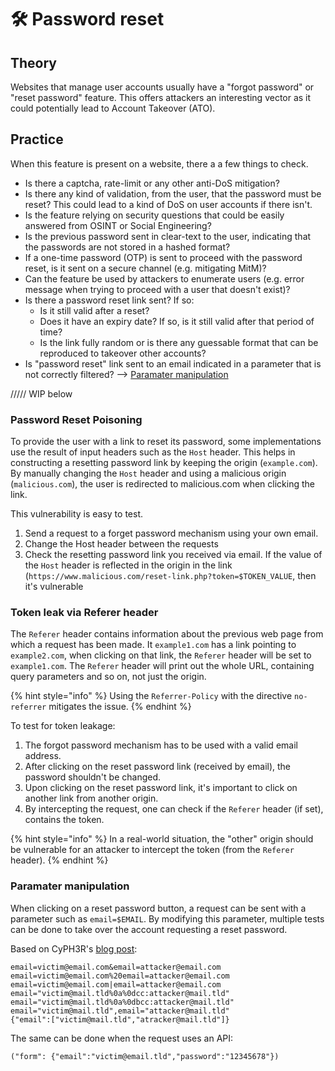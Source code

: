 # 🛠️ Password reset

## Theory

Websites that manage user accounts usually have a "forgot password" or "reset password" feature. This offers attackers an interesting vector as it could potentially lead to Account Takeover (ATO).

## Practice <a href="#practice" id="practice"></a>

When this feature is present on a website, there a a few things to check.

* Is there a captcha, rate-limit or any other anti-DoS mitigation?
* Is there any kind of validation, from the user, that the password must be reset? This could lead to a kind of DoS on user accounts if there isn't.
* Is the feature relying on security questions that could be easily answered from OSINT or Social Engineering?
* Is the previous password sent in clear-text to the user, indicating that the passwords are not stored in a hashed format?
* If a one-time password (OTP) is sent to proceed with the password reset, is it sent on a secure channel (e.g. mitigating MitM)?
* Can the feature be used by attackers to enumerate users (e.g. error message when trying to proceed with a user that doesn't exist)?
* Is there a password reset link sent? If so:
  * Is it still valid after a reset?
  * Does it have an expiry date? If so, is it still valid after that period of time?
  * Is the link fully random or is there any guessable format that can be reproduced to takeover other accounts?
* Is "password reset" link sent to an email indicated in a parameter that is not correctly filtered? --> [Paramater manipulation](password-reset.md#manipulation-of-parameters)



///// WIP below&#x20;





### Password Reset Poisoning

To provide the user with a link to reset its password, some implementations use the result of input headers such as the `Host` header. This helps in constructing a resetting password link by keeping the origin (`example.com`). By manually changing the `Host` header and using a malicious origin (`malicious.com`), the user is redirected to malicious.com when clicking the link.

This vulnerability is easy to test.

1. Send a request to a forget password mechanism using your own email.
2. Change the Host header between the requests
3. Check the resetting password link you received via email. If the value of the `Host` header is reflected in the origin in the link (`https://www.malicious.com/reset-link.php?token=$TOKEN_VALUE`, then it's vulnerable

### Token leak via Referer header

The `Referer` header contains information about the previous web page from which a request has been made. It `example1.com` has a link pointing to `example2.com`, when clicking on that link, the `Referer` header will be set to `example1.com`. The `Referer` header will print out the whole URL, containing query parameters and so on, not just the origin.

{% hint style="info" %}
Using the `Referrer-Policy` with the directive `no-referrer` mitigates the issue.
{% endhint %}

To test for token leakage:

1. The forgot password mechanism has to be used with a valid email address.
2. After clicking on the reset password link (received by email), the password shouldn't be changed.
3. Upon clicking on the reset password link, it's important to click on another link from another origin.
4. By intercepting the request, one can check if the `Referer` header (if set), contains the token.

{% hint style="info" %}
In a real-world situation, the "other" origin should be vulnerable for an attacker to intercept the token (from the `Referer` header).
{% endhint %}

### Paramater manipulation

When clicking on a reset password button, a request can be sent with a parameter such as `email=$EMAIL`. By modifying this parameter, multiple tests can be done to take over the account requesting a reset password.

Based on CyPH3R's [blog post](https://anugrahsr.github.io/posts/10-Password-reset-flaws/#2-account-takeover-through-password-reset-poisoning):

```
email=victim@email.com&email=attacker@email.com
email=victim@email.com%20email=attacker@email.com
email=victim@email.com|email=attacker@email.com
email="victim@mail.tld%0a%0dcc:attacker@mail.tld"
email="victim@mail.tld%0a%0dbcc:attacker@mail.tld"
email="victim@mail.tld",email="attacker@mail.tld"
{"email":["victim@mail.tld","atracker@mail.tld"]}
```

The same can be done when the request uses an API:

```
("form": {"email":"victim@email.tld","password":"12345678"})
```

